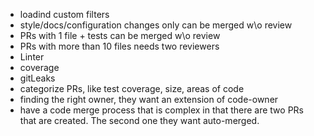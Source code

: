 
- loadind custom filters
- style/docs/configuration changes only can be merged w\o review
- PRs with 1 file + tests can be merged w\o review
- PRs with more than 10 files needs two reviewers
- Linter 
- coverage
- gitLeaks
- categorize PRs, like test coverage, size, areas of code
- finding the right owner, they want an extension of code-owner
- have a code merge process that is complex in that there are two PRs that are created. The second one they want auto-merged. 
